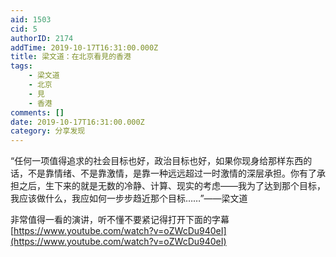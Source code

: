 ```yaml
---
aid: 1503
cid: 5
authorID: 2174
addTime: 2019-10-17T16:31:00.000Z
title: 梁文道：在北京看見的香港
tags:
    - 梁文道
    - 北京
    - 見
    - 香港
comments: []
date: 2019-10-17T16:31:00.000Z
category: 分享发现
---
```


“任何一项值得追求的社会目标也好，政治目标也好，如果你现身给那样东西的话，不是靠情绪、不是靠激情，是靠一种远远超过一时激情的深层承担。你有了承担之后，生下来的就是无数的冷静、计算、现实的考虑——我为了达到那个目标，我应该做什么，我应如何一步步趋近那个目标……”——梁文道

非常值得一看的演讲，听不懂不要紧记得打开下面的字幕 [https://www.youtube.com/watch?v=oZWcDu940eI](https://www.youtube.com/watch?v=oZWcDu940eI)
